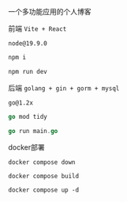一个多功能应用的个人博客

前端 `Vite + React`

`node@19.9.0`

```js
npm i

npm run dev
```

后端 `golang + gin + gorm + mysql`

`go@1.2x`

```go
go mod tidy

go run main.go
```

docker部署
```docker
docker compose down

docker compose build

docker compose up -d
```